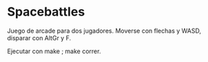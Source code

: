 # Spacebattles
Juego de arcade para dos jugadores.
Moverse con flechas y WASD, disparar con AltGr y F. 

Ejecutar con make ; make correr. 
